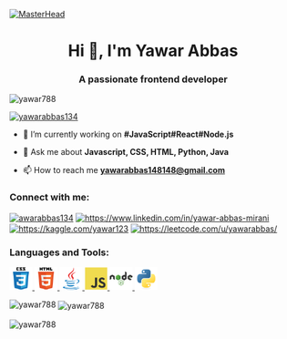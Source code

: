 [![MasterHead](https://firebasestorage.googleapis.com/v0/b/flexi-coding.appspot.com/o/dempgi7-520f8d5f-63d4-4453-8822-dbc149ae27f8.gif?alt=media&token=91c0c7b2-93c3-4029-b011-1a8703c5730d)](https://rishavchanda.io)
<h1 align="center">Hi 👋, I'm Yawar Abbas</h1>
<h3 align="center">A passionate frontend developer</h3>
<!-- <img align="right" alt="Coding" width="400" src="https://user-images.githubusercontent.com/58518192/87162442-bf3e8180-c2e7-11ea-9f2a-53a50306b7ce.gif">
 -->
<p align="left"> <img src="https://komarev.com/ghpvc/?username=yawar788&label=Profile%20views&color=0e75b6&style=flat" alt="yawar788" /> </p>

<p align="left"> <a href="https://twitter.com/yawarabbas134" target="blank"><img src="https://img.shields.io/twitter/follow/awarabbas134?logo=twitter&style=for-the-badge" alt="yawarabbas134" /></a> </p>

- 🔭 I’m currently working on **#JavaScript#React#Node.js**

- 💬 Ask me about **Javascript, CSS, HTML, Python, Java**

- 📫 How to reach me **yawarabbas148148@gmail.com**

<h3 align="left">Connect with me:</h3>
<p align="left">
<a href="https://twitter.com/yawarabbas134" target="blank"><img align="center" src="https://raw.githubusercontent.com/rahuldkjain/github-profile-readme-generator/master/src/images/icons/Social/twitter.svg" alt="awarabbas134" height="30" width="40" /></a>
<a href="https://linkedin.com/in/https://www.linkedin.com/in/yawar-abbas-mirani" target="blank"><img align="center" src="https://raw.githubusercontent.com/rahuldkjain/github-profile-readme-generator/master/src/images/icons/Social/linked-in-alt.svg" alt="https://www.linkedin.com/in/yawar-abbas-mirani" height="30" width="40" /></a>
<a href="https://kaggle.com/https://kaggle.com/yawar123" target="blank"><img align="center" src="https://raw.githubusercontent.com/rahuldkjain/github-profile-readme-generator/master/src/images/icons/Social/kaggle.svg" alt="https://kaggle.com/yawar123" height="30" width="40" /></a>
<a href="https://www.leetcode.com/https://leetcode.com/u/yawarabbas/" target="blank"><img align="center" src="https://raw.githubusercontent.com/rahuldkjain/github-profile-readme-generator/master/src/images/icons/Social/leet-code.svg" alt="https://leetcode.com/u/yawarabbas/" height="30" width="40" /></a>
</p>

<h3 align="left">Languages and Tools:</h3>
<p align="left"> <a href="https://www.w3schools.com/css/" target="_blank" rel="noreferrer"> <img src="https://raw.githubusercontent.com/devicons/devicon/master/icons/css3/css3-original-wordmark.svg" alt="css3" width="40" height="40"/> </a> <a href="https://www.w3.org/html/" target="_blank" rel="noreferrer"> <img src="https://raw.githubusercontent.com/devicons/devicon/master/icons/html5/html5-original-wordmark.svg" alt="html5" width="40" height="40"/> </a> <a href="https://www.java.com" target="_blank" rel="noreferrer"> <img src="https://raw.githubusercontent.com/devicons/devicon/master/icons/java/java-original.svg" alt="java" width="40" height="40"/> </a> <a href="https://developer.mozilla.org/en-US/docs/Web/JavaScript" target="_blank" rel="noreferrer"> <img src="https://raw.githubusercontent.com/devicons/devicon/master/icons/javascript/javascript-original.svg" alt="javascript" width="40" height="40"/> </a> <a href="https://nodejs.org" target="_blank" rel="noreferrer"> <img src="https://raw.githubusercontent.com/devicons/devicon/master/icons/nodejs/nodejs-original-wordmark.svg" alt="nodejs" width="40" height="40"/> </a> <a href="https://www.python.org" target="_blank" rel="noreferrer"> <img src="https://raw.githubusercontent.com/devicons/devicon/master/icons/python/python-original.svg" alt="python" width="40" height="40"/> </a> </p>

<p><img align="left" src="https://github-readme-stats.vercel.app/api/top-langs?username=yawar788&show_icons=true&locale=en&layout=compact" alt="yawar788" /></p>

<p>&nbsp;<img align="center" src="https://github-readme-stats.vercel.app/api?username=yawar788&show_icons=true&locale=en" alt="yawar788" /></p>

<p><img align="center" src="https://github-readme-streak-stats.herokuapp.com/?user=yawar788&" alt="yawar788" /></p>
